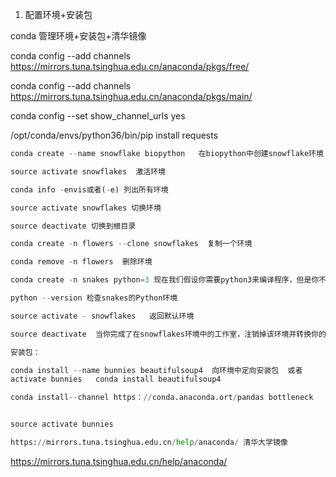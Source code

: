 1. 配置环境+安装包

conda 管理环境+安装包+清华镜像

conda config --add channels https://mirrors.tuna.tsinghua.edu.cn/anaconda/pkgs/free/

conda config --add channels https://mirrors.tuna.tsinghua.edu.cn/anaconda/pkgs/main/

conda config --set show\_channel\_urls yes

/opt/conda/envs/python36/bin/pip install requests

```python
conda create --name snowflake biopython   在biopython中创建snowflake环境

source activate snowflakes  激活环境

conda info -envis或者(-e) 列出所有环境

source activate snowflakes 切换环境

source deactivate 切换到根目录

conda create -n flowers --clone snowflakes  复制一个环境

conda remove -n flowers  删除环境

conda create -n snakes python=3 现在我们假设你需要python3来编译程序，但是你不想覆盖掉你的python2.7来升级，你可以创建并激活一个名为snakes的环境，并通过下面的命令来安装最新版本的python3

python --version 检查snakes的Python环境

source activate - snowflakes   返回默认环境

source deactivate  当你完成了在snowflakes环境中的工作室，注销掉该环境并转换你的路径到先前的状态：

安装包：

conda install --name bunnies beautifulsoup4  向环境中定向安装包  或者
activate bunnies   conda install beautifulsoup4

conda install--channel https：//conda.anaconda.ort/pandas bottleneck


source activate bunnies

https://mirrors.tuna.tsinghua.edu.cn/help/anaconda/ 清华大学镜像
```

https://mirrors.tuna.tsinghua.edu.cn/help/anaconda/